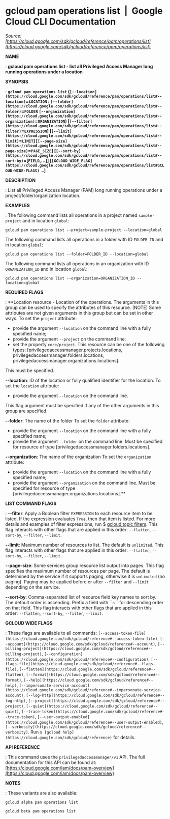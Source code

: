 # gcloud pam operations list  |  Google Cloud CLI Documentation

*Source: [https://cloud.google.com/sdk/gcloud/reference/pam/operations/list](https://cloud.google.com/sdk/gcloud/reference/pam/operations/list)*

**NAME**

: **gcloud pam operations list - list all Privileged Access Manager long running operations under a location**

**SYNOPSIS**

: **`gcloud pam operations list` (`[--location](https://cloud.google.com/sdk/gcloud/reference/pam/operations/list#--location)`=`LOCATION` : `[--folder](https://cloud.google.com/sdk/gcloud/reference/pam/operations/list#--folder)`=`FOLDER` `[--organization](https://cloud.google.com/sdk/gcloud/reference/pam/operations/list#--organization)`=`ORGANIZATION`) [`[--filter](https://cloud.google.com/sdk/gcloud/reference/pam/operations/list#--filter)`=`EXPRESSION`] [`[--limit](https://cloud.google.com/sdk/gcloud/reference/pam/operations/list#--limit)`=`LIMIT`] [`[--page-size](https://cloud.google.com/sdk/gcloud/reference/pam/operations/list#--page-size)`=`PAGE_SIZE`] [`[--sort-by](https://cloud.google.com/sdk/gcloud/reference/pam/operations/list#--sort-by)`=[`FIELD`,…]] [`[GCLOUD_WIDE_FLAG](https://cloud.google.com/sdk/gcloud/reference/pam/operations/list#GCLOUD-WIDE-FLAGS) …`]**

**DESCRIPTION**

: List all Privileged Access Manager (PAM) long running operations under a
project/folder/organization location.

**EXAMPLES**

: The following command lists all operations in a project named
`sample-project` and in location `global`:

```
gcloud pam operations list --project=sample-project --location=global
```

The following command lists all operations in a folder with ID
``FOLDER_ID`` and in location
`global`:

```
gcloud pam operations list --folder=FOLDER_ID --location=global
```

The following command lists all operations in an organization with ID
``ORGANIZATION_ID`` and in location
`global`:

```
gcloud pam operations list --organization=ORGANIZATION_ID --location=global
```

**REQUIRED FLAGS**

: **Location resource - Location of the operations. The arguments in this group can
be used to specify the attributes of this resource. (NOTE) Some attributes are
not given arguments in this group but can be set in other ways.
To set the `project` attribute:

- provide the argument `--location` on the command line with a fully
specified name;
- provide the argument `--project` on the command line;
- set the property `core/project`. This resource can be one of the
following types: [privilegedaccessmanager.projects.locations,
privilegedaccessmanager.folders.locations,
privilegedaccessmanager.organizations.locations].

This must be specified.

**--location**:
ID of the location or fully qualified identifier for the location.
To set the `location` attribute:

- provide the argument `--location` on the command line.

This flag argument must be specified if any of the other arguments in this group
are specified.

**--folder**:
The name of the folder
To set the `folder` attribute:

- provide the argument `--location` on the command line with a fully
specified name;
- provide the argument `--folder` on the command line. Must be
specified for resource of type [privilegedaccessmanager.folders.locations].

**--organization**:
The name of the organization
To set the `organization` attribute:

- provide the argument `--location` on the command line with a fully
specified name;
- provide the argument `--organization` on the command line. Must be
specified for resource of type
[privilegedaccessmanager.organizations.locations].**

**LIST COMMAND FLAGS**

: **--filter**:
Apply a Boolean filter `EXPRESSION` to each resource item
to be listed. If the expression evaluates `True`, then that item is
listed. For more details and examples of filter expressions, run $ [gcloud topic filters](https://cloud.google.com/sdk/gcloud/reference/topic/filters). This flag
interacts with other flags that are applied in this order:
`--flatten`, `--sort-by`, `--filter`,
`--limit`.

**--limit**:
Maximum number of resources to list. The default is `unlimited`. This
flag interacts with other flags that are applied in this order:
`--flatten`, `--sort-by`, `--filter`,
`--limit`.

**--page-size**:
Some services group resource list output into pages. This flag specifies the
maximum number of resources per page. The default is determined by the service
if it supports paging, otherwise it is `unlimited` (no paging).
Paging may be applied before or after `--filter` and
`--limit` depending on the service.

**--sort-by**:
Comma-separated list of resource field key names to sort by. The default order
is ascending. Prefix a field with ``~´´ for descending order on that
field. This flag interacts with other flags that are applied in this order:
`--flatten`, `--sort-by`, `--filter`,
`--limit`.

**GCLOUD WIDE FLAGS**

: These flags are available to all commands: `[--access-token-file](https://cloud.google.com/sdk/gcloud/reference#--access-token-file)`,
`[--account](https://cloud.google.com/sdk/gcloud/reference#--account)`, `[--billing-project](https://cloud.google.com/sdk/gcloud/reference#--billing-project)`,
`[--configuration](https://cloud.google.com/sdk/gcloud/reference#--configuration)`,
`[--flags-file](https://cloud.google.com/sdk/gcloud/reference#--flags-file)`,
`[--flatten](https://cloud.google.com/sdk/gcloud/reference#--flatten)`, `[--format](https://cloud.google.com/sdk/gcloud/reference#--format)`, `[--help](https://cloud.google.com/sdk/gcloud/reference#--help)`, `[--impersonate-service-account](https://cloud.google.com/sdk/gcloud/reference#--impersonate-service-account)`,
`[--log-http](https://cloud.google.com/sdk/gcloud/reference#--log-http)`,
`[--project](https://cloud.google.com/sdk/gcloud/reference#--project)`, `[--quiet](https://cloud.google.com/sdk/gcloud/reference#--quiet)`, `[--trace-token](https://cloud.google.com/sdk/gcloud/reference#--trace-token)`, `[--user-output-enabled](https://cloud.google.com/sdk/gcloud/reference#--user-output-enabled)`,
`[--verbosity](https://cloud.google.com/sdk/gcloud/reference#--verbosity)`.
Run `$ [gcloud help](https://cloud.google.com/sdk/gcloud/reference)` for details.

**API REFERENCE**

: This command uses the `privilegedaccessmanager/v1` API. The full
documentation for this API can be found at: [https://cloud.google.com/iam/docs/pam-overview](https://cloud.google.com/iam/docs/pam-overview)

**NOTES**

: These variants are also available:

```
gcloud alpha pam operations list
```

```
gcloud beta pam operations list
```